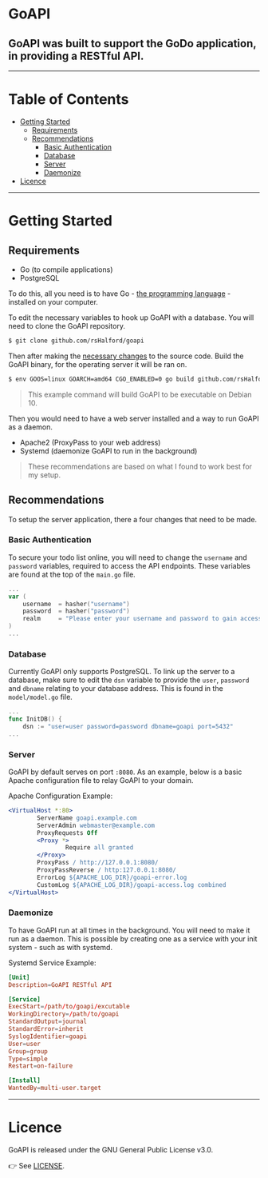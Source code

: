 # GoAPI

## GoAPI was built to support the GoDo application, in providing a RESTful API.

---

# Table of Contents

- [Getting Started](#getting-started)
  - [Requirements](#requirements)
  - [Recommendations](#recommendations)
    - [Basic Authentication](#basic-authentication)
    - [Database](#database)
    - [Server](#server)
    - [Daemonize](#daemonize)
- [Licence](#licence)

---

# Getting Started

## Requirements

- Go (to compile applications)
- PostgreSQL

To do this, all you need is to have Go - [the programming language](https://golang.org/doc/install) - installed on your computer.

To edit the necessary variables to hook up GoAPI with a database. You will need to clone the GoAPI repository.

```sh
$ git clone github.com/rsHalford/goapi
```

Then after making the [necessary changes](#basic-authentication) to the source code. Build the GoAPI binary, for the operating server it will be ran on.

```sh
$ env GOOS=linux GOARCH=amd64 CGO_ENABLED=0 go build github.com/rsHalford/goapi
```

> This example command will build GoAPI to be executable on Debian 10.

Then you would need to have a web server installed and a way to run GoAPI as a daemon.

- Apache2 (ProxyPass to your web address)
- Systemd (daemonize GoAPI to run in the background)

> These recommendations are based on what I found to work best for my setup.

## Recommendations

To setup the server application, there a four changes that need to be made.

### Basic Authentication

To secure your todo list online, you will need to change the `username` and `password` variables, required to access the API endpoints. These variables are found at the top of the `main.go` file.

```go
...
var (
    username  = hasher("username")
    password  = hasher("password")
    realm     = "Please enter your username and password to gain access to this API"
)
...
```

### Database

Currently GoAPI only supports PostgreSQL. To link up the server to a database, make sure to edit the `dsn` variable to provide the `user`, `password` and `dbname` relating to your database address. This is found in the `model/model.go` file.

```go
...
func InitDB() {
    dsn := "user=user password=password dbname=goapi port=5432"
...
```

### Server

GoAPI by default serves on port `:8080`. As an example, below is a basic Apache configuration file to relay GoAPI to your domain.

Apache Configuration Example:

```apache
<VirtualHost *:80>
        ServerName goapi.example.com
        ServerAdmin webmaster@example.com
        ProxyRequests Off
        <Proxy *>
                Require all granted
        </Proxy>
        ProxyPass / http://127.0.0.1:8080/
        ProxyPassReverse / http:127.0.0.1:8080/
        ErrorLog ${APACHE_LOG_DIR}/goapi-error.log
        CustomLog ${APACHE_LOG_DIR}/goapi-access.log combined
</VirtualHost>
```

### Daemonize

To have GoAPI run at all times in the background. You will need to make it run as a daemon. This is possible by creating one as a service with your init system - such as with systemd.

Systemd Service Example:

```toml
[Unit]
Description=GoAPI RESTful API

[Service]
ExecStart=/path/to/goapi/excutable
WorkingDirectory=/path/to/goapi
StandardOutput=journal
StandardError=inherit
SyslogIdentifier=goapi
User=user
Group=group
Type=simple
Restart=on-failure

[Install]
WantedBy=multi-user.target
```

---

# Licence

GoAPI is released under the GNU General Public License v3.0.

👉 See [LICENSE](https://github.com/rsHalford/goapi/blob/main/LICENSE).
